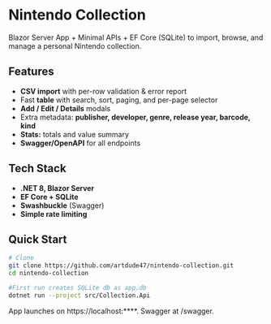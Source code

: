 # Nintendo Collection

Blazor Server App + Minimal APIs + EF Core (SQLite) to import, browse, and manage a personal Nintendo collection.

## Features
 - **CSV import** with per-row validation & error report
 - Fast **table** with search, sort, paging, and per-page selector
 - **Add / Edit / Details** modals 
 - Extra metadata: **publisher, developer, genre, release year, barcode, kind**
 - **Stats:** totals and value summary
 - **Swagger/OpenAPI** for all endpoints

## Tech Stack
  - **.NET 8, Blazor Server**
  - **EF Core + SQLite**
  - **Swashbuckle** (Swagger)
  - **Simple rate limiting**

## Quick Start

```bash
# Clone
git clone https://github.com/artdude47/nintendo-collection.git
cd nintendo-collection

#First run creates SQLite db as app.db
dotnet run --project src/Collection.Api
```

App launches on https://localhost:****.
Swagger at /swagger.
